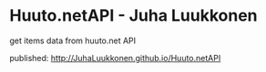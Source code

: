# Huuto.netAPI - Juha Luukkonen

get items data from huuto.net API

published: http://JuhaLuukkonen.github.io/Huuto.netAPI
